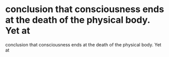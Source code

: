 # conclusion that consciousness ends at the death of the physical body. Yet at

conclusion that consciousness ends at the death of the physical body. Yet at